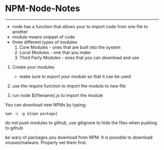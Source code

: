 # NPM-Node-Notes

---

- node has a function that allows your to import code from one file to another
- module means snippet of code
- three different types of modules  
    1. Core Modules - ones that are built into the system
    2. Local Modules - one that you make
    3. Third Party Modules - ones that you can download and use

1. Create your modules
    - make sure to export your module so that it can be used

2. use the require function to import the module to new file

3. run node ${filename}.js to import the module


You can download new NPMs by typing: 

```npm -i -g ${npm package}```

do not push modules to github, use gitignore to hide the files when pushing to github

be wary of packages you download from NPM.  It is possible to download viruses/malware.  Properly vet them first.
